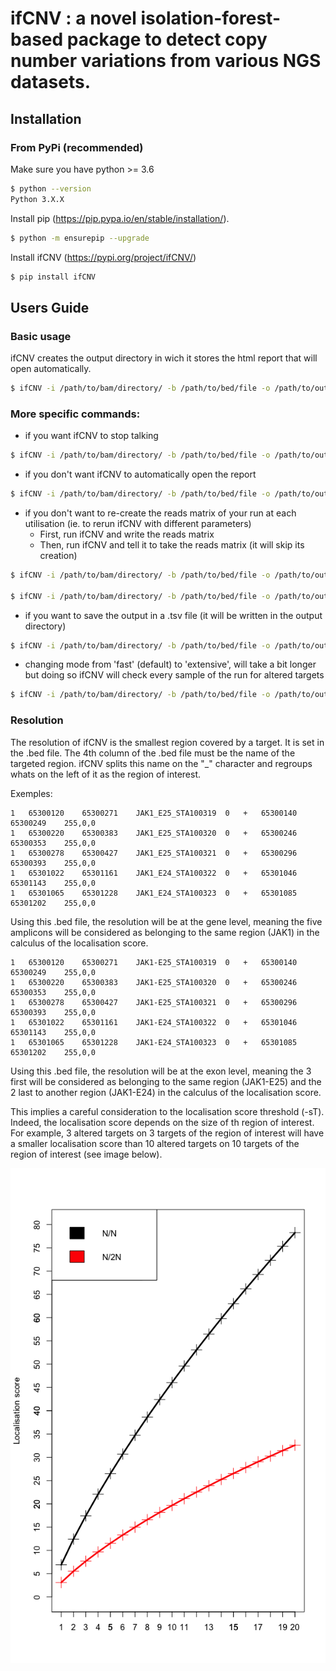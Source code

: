 # ifCNV : a novel isolation-forest-based package to detect copy number variations from various NGS datasets.

## Installation

### From PyPi (recommended)

Make sure you have python >= 3.6

```sh
$ python --version
Python 3.X.X
```

Install pip (https://pip.pypa.io/en/stable/installation/).

```sh
$ python -m ensurepip --upgrade
```

Install ifCNV (https://pypi.org/project/ifCNV/)

```sh
$ pip install ifCNV
```

## Users Guide

### Basic usage

ifCNV creates the output directory in wich it stores the html report that will open automatically.

```sh
$ ifCNV -i /path/to/bam/directory/ -b /path/to/bed/file -o /path/to/output/directory/
```

### More specific commands:

- if you want ifCNV to stop talking
```sh
$ ifCNV -i /path/to/bam/directory/ -b /path/to/bed/file -o /path/to/output/directory/ -v ''
```
- if you don't want ifCNV to automatically open the report
```sh
$ ifCNV -i /path/to/bam/directory/ -b /path/to/bed/file -o /path/to/output/directory/ -a ''
```
- if you don't want to re-create the reads matrix of your run at each utilisation (ie. to rerun ifCNV with different parameters)
  - First, run ifCNV and write the reads matrix
  - Then, run ifCNV and tell it to take the reads matrix (it will skip its creation)

```sh
$ ifCNV -i /path/to/bam/directory/ -b /path/to/bed/file -o /path/to/output/directory/ -rm /path/to/readsMatrix/file

$ ifCNV -i /path/to/bam/directory/ -b /path/to/bed/file -o /path/to/output/directory/ -s /path/to/readsMatrix/file
```
- if you want to save the output in a .tsv file (it will be written in the output directory)
```sh
$ ifCNV -i /path/to/bam/directory/ -b /path/to/bed/file -o /path/to/output/directory/ -sv True
```
- changing mode from 'fast' (default) to 'extensive', will take a bit longer but doing so ifCNV will check every sample of the run for altered targets
```sh
$ ifCNV -i /path/to/bam/directory/ -b /path/to/bed/file -o /path/to/output/directory/ -m 'extensive'
```

### Resolution

The resolution of ifCNV is the smallest region covered by a target. It is set in the .bed file. The 4th column of the .bed file must be the name of the targeted region. ifCNV splits this name on the "\_" character and regroups whats on the left of it as the region of interest. 

Exemples:
```
1	65300120	65300271	JAK1_E25_STA100319	0	+	65300140	65300249	255,0,0
1	65300220	65300383	JAK1_E25_STA100320	0	+	65300246	65300353	255,0,0
1	65300278	65300427	JAK1_E25_STA100321	0	+	65300296	65300393	255,0,0
1	65301022	65301161	JAK1_E24_STA100322	0	+	65301046	65301143	255,0,0
1	65301065	65301228	JAK1_E24_STA100323	0	+	65301085	65301202	255,0,0
```
Using this .bed file, the resolution will be at the gene level, meaning the five amplicons will be considered as belonging to the same region (JAK1) in the calculus of the localisation score.

```
1	65300120	65300271	JAK1-E25_STA100319	0	+	65300140	65300249	255,0,0
1	65300220	65300383	JAK1-E25_STA100320	0	+	65300246	65300353	255,0,0
1	65300278	65300427	JAK1-E25_STA100321	0	+	65300296	65300393	255,0,0
1	65301022	65301161	JAK1-E24_STA100322	0	+	65301046	65301143	255,0,0
1	65301065	65301228	JAK1-E24_STA100323	0	+	65301085	65301202	255,0,0
```
Using this .bed file, the resolution will be at the exon level, meaning the 3 first will be considered as belonging to the same region (JAK1-E25) and the 2 last to another region (JAK1-E24) in the calculus of the localisation score.

This implies a careful consideration to the localisation score threshold (-sT). Indeed, the localisation score depends on the size of th region of interest. For example, 3 altered targets on 3 targets of the region of interest will have a smaller localisation score than 10 altered targets on 10 targets of the region of interest (see image below).


![](score_plot.png)


